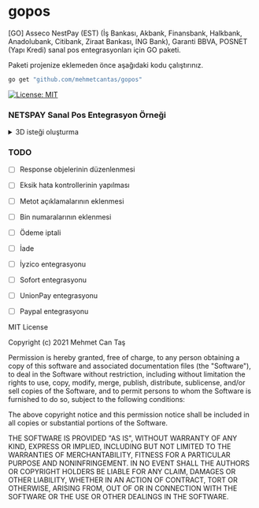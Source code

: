 # gopos
[GO] Asseco NestPay (EST) (İş Bankası, Akbank, Finansbank, Halkbank, Anadolubank, Citibank, Ziraat Bankası, ING Bank), Garanti BBVA, POSNET (Yapı Kredi) sanal pos entegrasyonları için GO paketi.



Paketi projenize eklemeden önce aşağıdaki kodu çalıştırınız.

```bash
go get "github.com/mehmetcantas/gopos"
```

[![License: MIT](https://img.shields.io/badge/License-MIT-yellow.svg)](https://opensource.org/licenses/MIT)

### NETSPAY Sanal Pos Entegrasyon Örneği

<details>
<summary>3D isteği oluşturma</summary>

Netspay sanal pos entegrasyonu için öncelikle gerekli bilgileri girerek 3D ekranına post edilecek formun oluşturulması sağlanmalıdır.
Aşağıdaki örnekte yer alan test bilgileri ile 3D ekranına post edilecek olan formu oluşturabilirsiniz.
Geriye dönen HTML form içeriğini herhangi bir HTML sayfasına eklediğinizde otomatik olarak 3D doğrulama sayfasına yönleneceksiniz.

```go
package main

import (
	"fmt"

	"github.com/mehmetcantas/gopos/netspay_provider"
	"github.com/mehmetcantas/gopos/models"
	"github.com/mehmetcantas/gopos/models/card_type"
	"github.com/mehmetcantas/gopos/models/currency"
)

func main() {

	customerBuilder := models.NewCustomerBuilder()

	customerBuilder.NameIs("Mehmet Can Taş").
		EmailIs("tass.mehmetcan@outlook.com").
		IpAddress("127.0.0.1").
		IsCompany(false).
		ShipTo("test shipping address", "12354").
		BillTo("test billing address", "123123").
		WithID("1234432")
	customer := customerBuilder.Build()

	paymentBuilder := models.NewPaymentRequestBuilder()
	paymentBuilder.
		Card("Mehmet Can Taş", "4355084355084358", "000").
		Type(card_type.Visa).
		ExpireAt("12", "26").
		Currency(currency.TRY).
		Language("TR").
		WithInstallment(1).
		ToCustomer(customer).
		ForOrder("23425423", 125.54).
		InSuccessReturns("http://localhost:8090/verify").
		InFailReturns("http://localhost:8090/verify")

	req := paymentBuilder.Build()

	var netspay = netspay_provider.Netspay{
		UseSandbox:                 true,
		MerchantID:                 "100200000",
		StoreKey:                   "123456",
		BankName:                   "Akbank",
		ApiURL:                     "https://entegrasyon.asseco-see.com.tr/fim/est3Dgate",
		SecurityType:               "3D_PAY",
		UseManufacturerCardSupport: false,
	}

	res, _ := netspay.PreparePaymentGatewayForm(&req)
	
	fmt.Println(res)
}


```
 </details>

### TODO  

- [ ] Response objelerinin düzenlenmesi
- [ ] Eksik hata kontrollerinin yapılması
- [ ] Metot açıklamalarının eklenmesi
- [ ] Bin numaralarının eklenmesi
- [ ] Ödeme iptali
- [ ] İade
- [ ] İyzico entegrasyonu
- [ ] Sofort entegrasyonu
- [ ] UnionPay entegrasyonu
- [ ] Paypal entegrasyonu





MIT License

Copyright (c) 2021 Mehmet Can Taş

Permission is hereby granted, free of charge, to any person obtaining a copy
of this software and associated documentation files (the "Software"), to deal
in the Software without restriction, including without limitation the rights
to use, copy, modify, merge, publish, distribute, sublicense, and/or sell
copies of the Software, and to permit persons to whom the Software is
furnished to do so, subject to the following conditions:

The above copyright notice and this permission notice shall be included in all
copies or substantial portions of the Software.

THE SOFTWARE IS PROVIDED "AS IS", WITHOUT WARRANTY OF ANY KIND, EXPRESS OR
IMPLIED, INCLUDING BUT NOT LIMITED TO THE WARRANTIES OF MERCHANTABILITY,
FITNESS FOR A PARTICULAR PURPOSE AND NONINFRINGEMENT. IN NO EVENT SHALL THE
AUTHORS OR COPYRIGHT HOLDERS BE LIABLE FOR ANY CLAIM, DAMAGES OR OTHER
LIABILITY, WHETHER IN AN ACTION OF CONTRACT, TORT OR OTHERWISE, ARISING FROM,
OUT OF OR IN CONNECTION WITH THE SOFTWARE OR THE USE OR OTHER DEALINGS IN THE
SOFTWARE.
